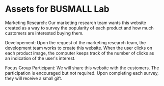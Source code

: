 # Assets for BUSMALL Lab


Marketing Research:
    Our marketing research team wants this website created as a way to survey the popularity of each product and how much customers are interested buying them.


Developement:
    Upon the request of the marketing research team, the development team works to create this website. When the user clicks on each product image, the computer keeps track of the number of clicks as an indication of the user's interest. 


Focus Group Participant:
    We will share this website with the customers. The participation is encouraged but not required. Upon completing each survey, they will receive a small gift.
